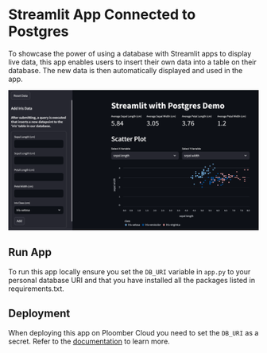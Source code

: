 # Streamlit App Connected to Postgres
To showcase the power of using a database with Streamlit apps to display live data, this app enables users to insert their own data into a table on their database. The new data is then automatically displayed and used in the app. 

![](app.png)

## Run App
To run this app locally ensure you set the `DB_URI` variable in `app.py` to your personal database URI and that you have installed all the packages listed in requirements.txt.

## Deployment
When deploying this app on Ploomber Cloud you need to set the `DB_URI` as a secret. Refer to the [documentation](https://docs.cloud.ploomber.io/en/latest/user-guide/secrets.html) to learn more.